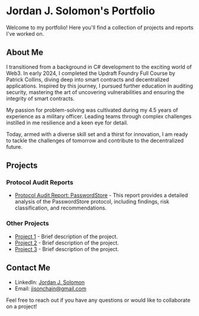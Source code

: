 # Jordan J. Solomon's Portfolio

Welcome to my portfolio! Here you'll find a collection of projects and reports I've worked on. 

## About Me

I transitioned from a background in C# development to the exciting world of Web3. In early 2024, I completed the Updraft Foundry Full Course by Patrick Collins, diving deep into smart contracts and decentralized applications. Inspired by this journey, I pursued further education in auditing security, mastering the art of uncovering vulnerabilities and ensuring the integrity of smart contracts.

My passion for problem-solving was cultivated during my 4.5 years of experience as a military officer. Leading teams through complex challenges instilled in me resilience and a keen eye for detail.

Today, armed with a diverse skill set and a thirst for innovation, I am ready to tackle the challenges of tomorrow and contribute to the decentralized future.
## Projects

### Protocol Audit Reports

- [Protocol Audit Report: PasswordStore]([link_to_report](https://github.com/JJScar/my-security-reviews/blob/main/21-05-2024-PasswordStore-Report.pdf)) - This report provides a detailed analysis of the PasswordStore protocol, including findings, risk classification, and recommendations.

### Other Projects

- [Project 1](link_to_project_1) - Brief description of the project.
- [Project 2](link_to_project_2) - Brief description of the project.
- [Project 3](link_to_project_3) - Brief description of the project.

## Contact Me

- LinkedIn: [Jordan J. Solomon](https://www.linkedin.com/in/jordan-solomon-b735b8165/)
- Email: jjsonchain@gmail.com

Feel free to reach out if you have any questions or would like to collaborate on a project!
